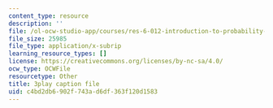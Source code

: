 ```yaml
---
content_type: resource
description: ''
file: /ol-ocw-studio-app/courses/res-6-012-introduction-to-probability-spring-2018/c4bd2db6902f743ad6df363f120d1583_85le_VkEK5A.srt
file_size: 25985
file_type: application/x-subrip
learning_resource_types: []
license: https://creativecommons.org/licenses/by-nc-sa/4.0/
ocw_type: OCWFile
resourcetype: Other
title: 3play caption file
uid: c4bd2db6-902f-743a-d6df-363f120d1583
---
```

